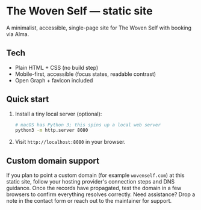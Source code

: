 # The Woven Self — static site

A minimalist, accessible, single-page site for The Woven Self with booking via Alma.

## Tech

- Plain HTML + CSS (no build step)
- Mobile-first, accessible (focus states, readable contrast)
- Open Graph + favicon included

## Quick start

1. Install a tiny local server (optional):
   ```bash
   # macOS has Python 3; this spins up a local web server
   python3 -m http.server 8080
   ```
2. Visit `http://localhost:8080` in your browser.

## Custom domain support

If you plan to point a custom domain (for example `wovenself.com`) at this static site, follow your hosting provider's connection steps and DNS guidance. Once the records have propagated, test the domain in a few browsers to confirm everything resolves correctly. Need assistance? Drop a note in the contact form or reach out to the maintainer for support.
